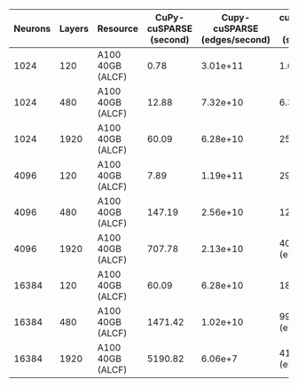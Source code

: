 | Neurons	| Layers | Resource | CuPy-cuSPARSE (second) | Cupy-cuSPARSE (edges/second) | cuSPARSE C++ (second) | cuSPARSE C++ (edges/second) |  CuPy-SPGEMMM (second) |  CuPy-SPGEMMM (edges/second) |   
| --------- | ------ | -------- | ---------------- | ------------------------- | ---------------- | ------------------------- | ---------------- | ------------------------- |
| 1024      | 120    | A100 40GB (ALCF) |  0.78 | 3.01e+11 | 1.64 | 1.43e+11 | 0.99 | 2.38e+11 |
| 1024      | 480    | A100 40GB (ALCF) |  12.88 | 7.32e+10 | 6.33 | 1.48e+11 | 3.95 | 2.39e+11 |
| 1024      | 1920   | A100 40GB (ALCF) |  60.09 | 6.28e+10 | 25.26 | 1.49e+11 | 15.12 | 2.49e+11 |
| 4096      | 120   | A100 40GB (ALCF) |  7.89 | 1.19e+11 | 29.18 | 3.23e+10 | 4.66 | 2.02e+11 |
| 4096      | 480   | A100 40GB (ALCF) |  147.19 | 2.56e+10 | 120.99 | 1.2e+11 | 18.23 | 2.07e+11 |
| 4096      | 1920   | A100 40GB (ALCF) |  707.78 | 2.13e+10 | 403.2 (est) | 3.7e10 (est) | 72.15 | 2.09e+11 |
| 16384      | 120   | A100 40GB (ALCF) |  60.09 | 6.28e+10 | 187.36 | 2.01e+10 | 45.15 | 8.36e+10 |
| 16384      | 480   | A100 40GB (ALCF) |  1471.42 | 1.02e+10 | 995.82 (est) | 1.5e+10 (est) | 182.58 | 8.27e+10 |
| 16384      | 1920   | A100 40GB (ALCF) |  5190.82 | 6.06e+7 | 4156.11 (est) | 1.4e+9 (est) | 730.63 | 8.27e+10 |
